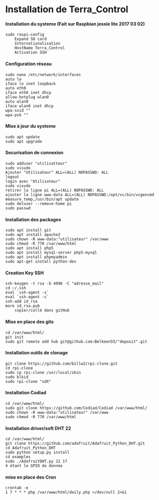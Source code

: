 Installation de Terra_Control
==
#### Installation du systeme (Fait sur Raspbian jessie lite 2017 03 02) 
	sudo raspi-config 
		Expand SD card 
		Internationalisation 
		HostName Terra_Control 
		Activation SSH 
		
#### Configuration réseau
	sudo nano /etc/network/interfaces 
	auto lo 
	iface lo inet loopback 
	auto eth0 
	iface eth0 inet dhcp 
    allow-hotplug wlan0 
	auto wlan0 
	iface wlan0 inet dhcp 
	wpa-ssid "" 
	wpa-psk "" 

#### Mise à jour du systeme 
	sudo apt update 
	sudo apt upgrade 

#### Securisation de connexion 
	sudo adduser "utilisatteur" 
	sudo visudo 
	Ajouter "Utilisateur" ALL=(ALL) NOPASSWD: ALL 
	logout 
	login avec "Utilisateur" 
	sudo visudo 
	retirer la ligne pi ALL=(ALL) NOPASSWD: ALL 
	ajouter la ligne www-data ALL=(ALL) NOPASSWD:/opt/vc/bin/vcgencmd measure_temp,/usr/bin/apt update 
	sudo deluser --remove-home pi 
	sudo passwd 
	
#### Installation des packages 
	sudo apt install git 
	sudo apt install apache2 
	sudo chown -R www-data:"utilisateur" /var/www 
	sudo chmod -R 770 /var/www/html 
	sudo apt install php5 
	sudo apt install mysql-server php5-mysql 
	sudo apt install phpmyadmin 
	sudo apt-get install python-dev 

#### Creation Key SSH 
	ssh-keygen -t rsa -b 4096 -C "adresse_mail" 
	cd ~/.ssh 
	eval `ssh-agent -s` 
	eval `ssh-agent -c` 
	ssh-add id_rsa 
	more id_rsa.pub 
		copier/collé dans gitHub 

#### Mise en place des gits 
	cd /var/www/html/
	git init
	sudo git remote add hub git@github.com:Belkeen55/"deposit".git 
	
#### Installation outils de clonage
	git clone https://github.com/billw2/rpi-clone.git 
	cd rpi-clone 
	sudo cp rpi-clone /usr/local/sbin 
	sudo blkid 
	sudo rpi-clone "sdX" 
	
#### Installation Codiad
	cd /var/www/html/ 
	sudo git clone https://github.com/Codiad/Codiad /var/www/html/ 
	sudo chown -R www-data:"utilisateur" /var/www 
	sudo chmod -R 770 /var/www/html 
	
#### Installation driver/soft DHT 22
	cd /var/www/html/ 
	git clone https://github.com/adafruit/Adafruit_Python_DHT.git  
	cd Adafruit_Python_DHT 
	sudo python setup.py install 
	cd examples 
	sudo ./AdafruitDHT.py 22 17 
	4 étant le GPIO de donnée 

#### mise en place des Cron	
	crontab -e 
	1 7 * * * php /var/www/html/daily.php >/dev/null 2>&1 